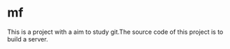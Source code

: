mf
==
This is a project with a aim to study git.The source code of this project is to build a server.
